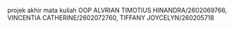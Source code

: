 projek akhir mata kuliah OOP ALVRIAN TIMOTIUS HINANDRA/2602069766, VINCENTIA CATHERINE/2602072760, TIFFANY JOYCELYN/260205718
